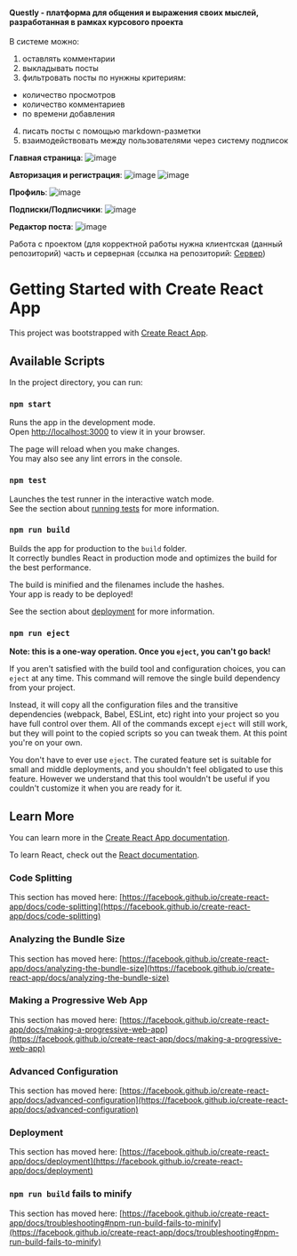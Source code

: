 #### Questly - платформа для общения и выражения своих мыслей, разработанная в рамках курсового проекта

В системе можно:
1) оставлять комментарии
2) выкладывать посты
3) фильтровать посты по нунжны критериям:
- количество просмотров
- количество комментариев
- по времени добавления
4) писать посты с помощью markdown-разметки
5) взаимодействовать между пользователями через систему подписок

**Главная страница**:
![image](https://github.com/Avantgardee/questly-frontend/assets/111182261/e9408a34-db60-46a1-8be8-825b72a62fe7)

**Авторизация и регистрация**:
![image](https://github.com/Avantgardee/questly-frontend/assets/111182261/40a965ec-178e-40da-9db9-3489e346a011)
![image](https://github.com/Avantgardee/questly-frontend/assets/111182261/51787fb5-fd19-4ad4-997e-85f4b9a5eb0c)

**Профиль**:
![image](https://github.com/Avantgardee/questly-frontend/assets/111182261/df5f5fc5-3eed-4046-a42c-b2acbe193348)

**Подписки/Подписчики**:
![image](https://github.com/Avantgardee/questly-frontend/assets/111182261/07a39f69-fcc9-43e2-9341-7314924a6f9f)

**Редактор поста**:
![image](https://github.com/Avantgardee/questly-frontend/assets/111182261/645e7d54-a08c-4d46-a6e1-6f2e61986eb4)

Работа с проектом (для корректной работы нужна клиентская (данный репозиторий) часть и серверная (ссылка на репозиторий: [Сервер](https://github.com/Avantgardee/questly-backend))
# Getting Started with Create React App

This project was bootstrapped with [Create React App](https://github.com/facebook/create-react-app).

## Available Scripts

In the project directory, you can run:

### `npm start`

Runs the app in the development mode.\
Open [http://localhost:3000](http://localhost:3000) to view it in your browser.

The page will reload when you make changes.\
You may also see any lint errors in the console.

### `npm test`

Launches the test runner in the interactive watch mode.\
See the section about [running tests](https://facebook.github.io/create-react-app/docs/running-tests) for more information.

### `npm run build`

Builds the app for production to the `build` folder.\
It correctly bundles React in production mode and optimizes the build for the best performance.

The build is minified and the filenames include the hashes.\
Your app is ready to be deployed!

See the section about [deployment](https://facebook.github.io/create-react-app/docs/deployment) for more information.

### `npm run eject`

**Note: this is a one-way operation. Once you `eject`, you can't go back!**

If you aren't satisfied with the build tool and configuration choices, you can `eject` at any time. This command will remove the single build dependency from your project.

Instead, it will copy all the configuration files and the transitive dependencies (webpack, Babel, ESLint, etc) right into your project so you have full control over them. All of the commands except `eject` will still work, but they will point to the copied scripts so you can tweak them. At this point you're on your own.

You don't have to ever use `eject`. The curated feature set is suitable for small and middle deployments, and you shouldn't feel obligated to use this feature. However we understand that this tool wouldn't be useful if you couldn't customize it when you are ready for it.

## Learn More

You can learn more in the [Create React App documentation](https://facebook.github.io/create-react-app/docs/getting-started).

To learn React, check out the [React documentation](https://reactjs.org/).

### Code Splitting

This section has moved here: [https://facebook.github.io/create-react-app/docs/code-splitting](https://facebook.github.io/create-react-app/docs/code-splitting)

### Analyzing the Bundle Size

This section has moved here: [https://facebook.github.io/create-react-app/docs/analyzing-the-bundle-size](https://facebook.github.io/create-react-app/docs/analyzing-the-bundle-size)

### Making a Progressive Web App

This section has moved here: [https://facebook.github.io/create-react-app/docs/making-a-progressive-web-app](https://facebook.github.io/create-react-app/docs/making-a-progressive-web-app)

### Advanced Configuration

This section has moved here: [https://facebook.github.io/create-react-app/docs/advanced-configuration](https://facebook.github.io/create-react-app/docs/advanced-configuration)

### Deployment

This section has moved here: [https://facebook.github.io/create-react-app/docs/deployment](https://facebook.github.io/create-react-app/docs/deployment)

### `npm run build` fails to minify

This section has moved here: [https://facebook.github.io/create-react-app/docs/troubleshooting#npm-run-build-fails-to-minify](https://facebook.github.io/create-react-app/docs/troubleshooting#npm-run-build-fails-to-minify)
